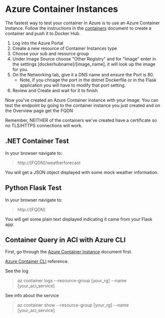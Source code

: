 # Azure Container Instances

The fastest way to test your container in Azure is to use an Azure Container Instance. Follow the instructions in the [containers](./Containers.md) document to create a container and push it to Docker Hub.

1. Log into the Azure Portal
2. Create a new resource of Container Instances type
3. Choose your sub and resource group
4. Under Image Source choose "Other Registry" and for "Image" enter in the settings [dockerhubname]/[image_name], it will look up the image for you. 
5. On the Networking tab, give it a DNS name and ensure the Port is 80.
    - Note, if you chnage the port in the dotnet Dockerfile or in the Flask application you will have to modify that port setting. 
6. Review and Create and wait for it to finish

Now you've created an Azure Container instance with your image. You can test the endpoint by going to the container instance you just created and on the Overview page get the FQDN 

Remember, NEITHER of the containers we've created have a certificate so no TLS/HTTPS connections will work. 

## .NET Container Test
In your browser navigate to:
> http://[FQDN]/weatherforecast

You will get a JSON object displayed with some mock weather information. 

## Python Flask Test
In your browser navigate to:
> http://[FQDN]

You will get some plain text displayed indicating it came from your Flask app.



## Container Query in ACI with Azure CLI
First, go through the [Azure Container Instance](./ACI.md) document first. 

[Azure Container CLI](https://docs.microsoft.com/en-us/cli/azure/container?view=azure-cli-latest) reference.

See the log
> az container logs --resource-group [your_rg] --name [your_aci_service]

See info about the service
> az container show --resource-group [your_rg] --name [your_aci_service]

